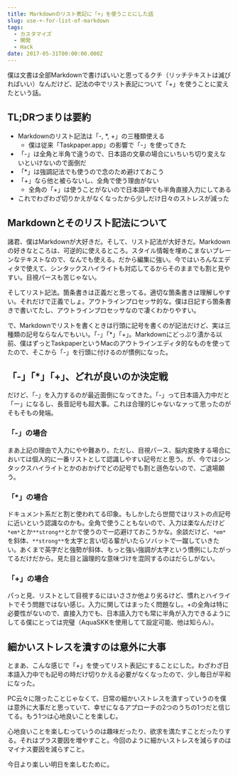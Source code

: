 ```yaml
---
title: Markdownのリスト表記に「+」を使うことにした話
slug: use-+-for-list-of-markdown
tags:
  - カスタマイズ
  - 開発
  - Hack
date: 2017-05-31T00:00:00.000Z
---
```

僕は文書は全部Markdownで書けばいいと思ってるクチ（リッチテキストは滅びればいい）なんだけど、記法の中でリスト表記について「+」を使うことに変えたという話。

TL;DRつまりは要約
------------------------------------------------------------
+ Markdownのリスト記法は「-, *, +」の三種類使える
  + 僕は従来「Taskpaper.app」の影響で「-」を使ってきた
+ 「-」は全角と半角で違うので、日本語の文章の場合にいちいち切り変えないといけないので面倒だ
+ 「*」は強調記法でも使うので念のため避けておこう
+ 「+」なら他と被らないし、全角で使う理由がない
  + 全角の「+」は使うことがないので日本語中でも半角直接入力にしてある
+ これでわざわざ切りかえがなくなったから少しだけ日々のストレスが減った

Markdownとそのリスト記法について
------------------------------------------------------------
諸君、僕はMarkdownが大好きだ。そして、リスト記法が大好きだ。Markdownの好きなところは、可逆的に使えるところ。スタイル情報を埋めこまないプレーンなテキストなので、なんでも使える。だから編集に強い。今ではいろんなエディタで使えて、シンタックスハイライトも対応してるからそのままでも割と見やすい。目視パースも苦じゃない。

そしてリスト記法。箇条書きは正義だと思ってる。適切な箇条書きは理解しやすい。それだけで正義でしょ。アウトラインプロセッサ的な。僕は日記すら箇条書きで書いてたし、アウトラインプロセッサなので凄くわかりやすい。

で、Markdownでリストを書くときは行頭に記号を書くのが記法だけど、実は三種類の記号ならなんでもいい。「-」「*」「+」。Markdownにどっぷり漬かる以前、僕はずっとTaskpaperというMacのアウトラインエディタ的なものを使ってたので、そこから「-」を行頭に付けるのが慣例になった。

「-」「*」「+」、どれが良いのか決定戦
------------------------------------------------------------
だけど、「-」を入力するのが最近面倒になってきた。「-」って日本語入力中だと「ー」になるし、長音記号も超大事。これは合理的じゃないなァって思ったのがそもそもの発端。

### 「-」の場合
まあ上記の理由で入力にやや難あり。ただし、目視パース、脳内変換する場合においては個人的に一番リストとして認識しやすい記号だと思う。が、今ではシンタックスハイライトとかのおかげでどの記号でも割と遜色ないので、ご退場願う。

### 「*」の場合
ドキュメント系だと割と使われてる印象。もしかしたら世間ではリストの点記号に近いという認識なのかも。全角で使うこともないので、入力は楽なんだけど`*em*`とか`**strong**`とかで使うので一応避けておこうかな。余談だけど、`*em*`を斜体、`**strong**`を太字と言い切る輩がいたらソバットで一蹴していきたい。あくまで英字だと強勢が斜体、もっと強い強調が太字という慣例にしたがってるだけだから。見た目と論理的な意味づけを混同するのはだらしがない。

### 「+」の場合
パっと見、リストとして目視するにはいささか他より劣るけど、慣れとハイライトでそう問題ではない感じ。入力に関してはまったく問題なし。+の全角は特に必要性がないので、直接入力でも、日本語入力でも常に半角が入力できるようにしてる僕にとっては完璧（AquaSKKを使用してて設定可能、他は知らん）。

細かいストレスを潰すのは意外に大事
------------------------------------------------------------
とまあ、こんな感じで「+」を使ってリスト表記にすることにした。わざわざ日本語入力中でも記号の時だけ切りかえる必要がなくなったので、少し毎日が平和になった。

PC云々に限ったことじゃなくて、日常の細かいストレスを潰すっていうのを僕は意外に大事だと思っていて、幸せになるアプローチの2つのうちの1つだと信じてる。もう1つは心地良いことを楽しむ。

心地良いことを楽しむっていうのは趣味だったり、欲求を満たすことだったりする。それはプラス要因を増やすこと。今回のように細かいストレスを減らすのはマイナス要因を減らすこと。

今日より楽しい明日を楽しむために。
